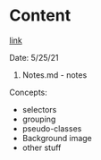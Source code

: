 # Content
[link](https://www.htmldog.com/guides/css/intermediate/classid/)

Date: 5/25/21

1. Notes.md - notes

Concepts:
- selectors
- grouping
- pseudo-classes
- Background image
- other stuff 
